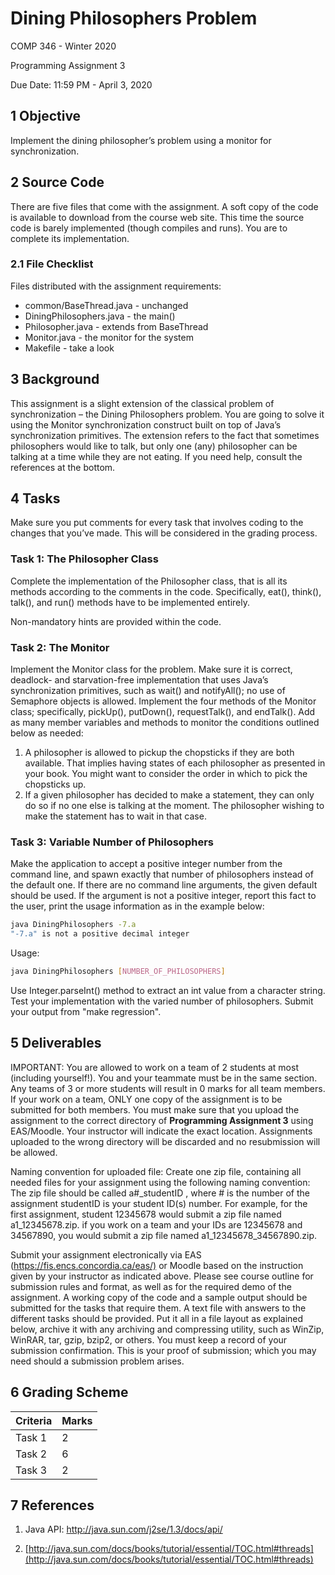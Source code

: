 # Dining Philosophers Problem

COMP 346 - Winter 2020

Programming Assignment 3

Due Date: 11:59 PM - April 3, 2020

## 1 Objective

Implement the dining philosopher’s problem using a monitor for synchronization.

## 2 Source Code

There are five files that come with the assignment. A soft copy of the code is available to
download from the course web site. This time the source code is barely implemented (though
compiles and runs). You are to complete its implementation.

### 2.1 File Checklist

Files distributed with the assignment requirements:

- common/BaseThread.java - unchanged
- DiningPhilosophers.java - the main()
- Philosopher.java - extends from BaseThread
- Monitor.java - the monitor for the system
- Makefile - take a look

## 3 Background

This assignment is a slight extension of the classical problem of synchronization – the
Dining Philosophers problem. You are going to solve it using the Monitor synchronization
construct built on top of Java’s synchronization primitives. The extension refers to the fact that
sometimes philosophers would like to talk, but only one (any) philosopher can be talking at a
time while they are not eating. If you need help, consult the references at the bottom.

## 4 Tasks

Make sure you put comments for every task that involves coding to the changes that
you’ve made. This will be considered in the grading process.

### Task 1: The Philosopher Class

Complete the implementation of the Philosopher class, that is all its methods according to
the comments in the code. Specifically, eat(), think(), talk(), and run() methods have to be
implemented entirely.

Non-mandatory hints are provided within the code.

### Task 2: The Monitor

Implement the Monitor class for the problem. Make sure it is correct, deadlock- and
starvation-free implementation that uses Java’s synchronization primitives, such as wait() and
notifyAll(); no use of Semaphore objects is allowed. Implement the four methods of the Monitor
class; specifically, pickUp(), putDown(), requestTalk(), and endTalk(). Add as many member
variables and methods to monitor the conditions outlined below as needed:

1. A philosopher is allowed to pickup the chopsticks if they are both available. That implies
having states of each philosopher as presented in your book. You might want to consider the
order in which to pick the chopsticks up.
2. If a given philosopher has decided to make a statement, they can only do so if no one else is
talking at the moment. The philosopher wishing to make the statement has to wait in that case.

### Task 3: Variable Number of Philosophers

Make the application to accept a positive integer number from the command line, and
spawn exactly that number of philosophers instead of the default one. If there are no command
line arguments, the given default should be used. If the argument is not a positive integer, report
this fact to the user, print the usage information as in the example below:

```bash
java DiningPhilosophers -7.a
"-7.a" is not a positive decimal integer
```

Usage:

```bash
java DiningPhilosophers [NUMBER_OF_PHILOSOPHERS]
```

Use Integer.parseInt() method to extract an int value from a character string.
Test your implementation with the varied number of philosophers. Submit your output from
"make regression".

## 5 Deliverables

IMPORTANT: You are allowed to work on a team of 2 students at most (including yourself!).
You and your teammate must be in the same section. Any teams of 3 or more students will result
in 0 marks for all team members. If your work on a team, ONLY one copy of the assignment is to
be submitted for both members. You must make sure that you upload the assignment to the
correct directory of **Programming Assignment 3** using EAS/Moodle. Your instructor will
indicate the exact location. Assignments uploaded to the wrong directory will be discarded and no
resubmission will be allowed.

Naming convention for uploaded file: Create one zip file, containing all needed files for your assignment using the following naming convention: The zip file should be called a#_studentID , where # is the number of the assignment studentID is your student ID(s) number. For example, for the first assignment, student 12345678 would submit a zip file named a1_12345678.zip. if you work on a team and your IDs are 12345678 and 34567890, you would submit a zip file named a1_12345678_34567890.zip.

Submit your assignment electronically via EAS (<https://fis.encs.concordia.ca/eas/)> or Moodle based on the instruction given by your instructor as indicated above. Please see course outline for submission rules and format, as well as for the required demo of the assignment. A working copy of the code and a sample output should be submitted for the tasks that require them. A text file with answers to the different tasks should be provided. Put it all in a file layout as explained below, archive it with any archiving and compressing utility, such as WinZip, WinRAR, tar, gzip, bzip2, or others. You must keep a record of your submission confirmation. This is your proof of submission; which you may need should a submission problem arises.

## 6 Grading Scheme

| Criteria | Marks |
|----------|-------|
| Task 1   | 2     |
| Task 2   | 6     |
| Task 3   | 2     |

## 7 References

1. Java API: <http://java.sun.com/j2se/1.3/docs/api/>

2. [http://java.sun.com/docs/books/tutorial/essential/TOC.html#threads](http://java.sun.com/docs/books/tutorial/essential/TOC.html#threads)
